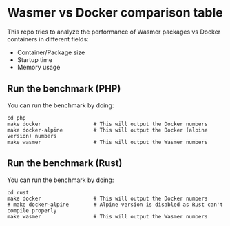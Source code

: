 # Wasmer vs Docker comparison table

This repo tries to analyze the performance of Wasmer packages vs Docker containers in different fields:

* Container/Package size
* Startup time
* Memory usage

## Run the benchmark (PHP)

You can run the benchmark by doing:

```shell
cd php
make docker                 # This will output the Docker numbers
make docker-alpine          # This will output the Docker (alpine version) numbers
make wasmer                 # This will output the Wasmer numbers
```

## Run the benchmark (Rust)

You can run the benchmark by doing:

```shell
cd rust
make docker                 # This will output the Docker numbers
# make docker-alpine        # Alpine version is disabled as Rust can't compile properly
make wasmer                 # This will output the Wasmer numbers
```
